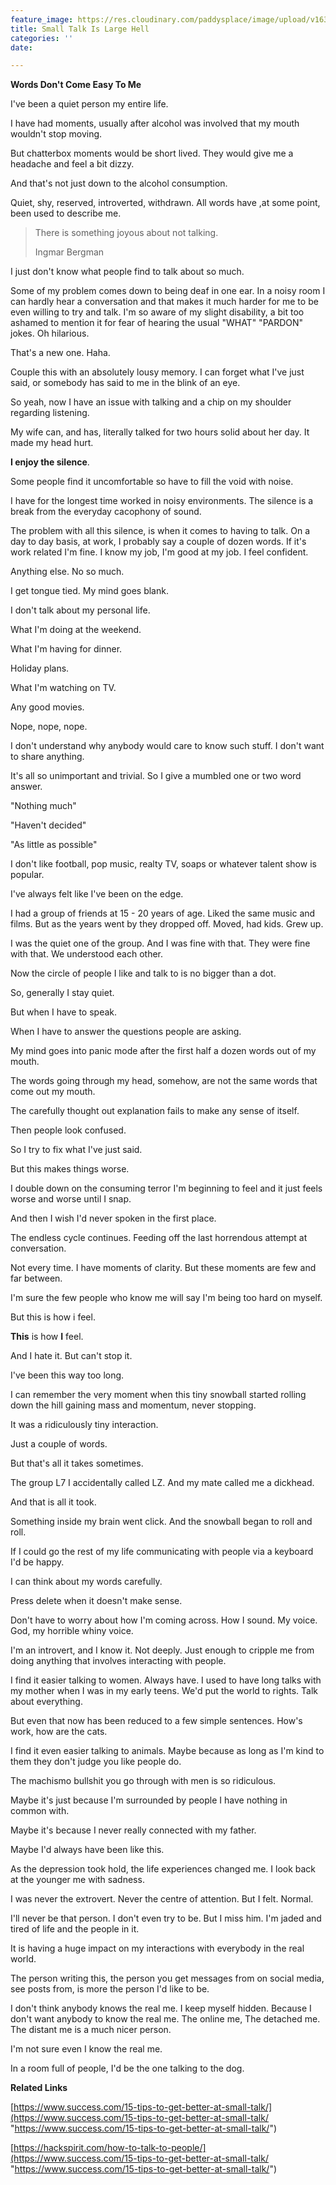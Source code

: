 ```yaml
---
feature_image: https://res.cloudinary.com/paddysplace/image/upload/v1633694443/Small%20Talk.png
title: Small Talk Is Large Hell
categories: ''
date: 

---
```

**Words Don't Come Easy To Me**

I've been a quiet person my entire life.

I have had moments, usually after alcohol was involved that my mouth wouldn't stop moving.

But chatterbox moments would be short lived. They would give me a headache and feel a bit dizzy.

And that's not just down to the alcohol consumption.

Quiet, shy, reserved, introverted, withdrawn. All words have ,at some point, been used to describe me.

> There is something joyous about not talking.
>
> Ingmar Bergman

I just don't know what people find to talk about so much.

Some of my problem comes down to being deaf in one ear. In a noisy room I can hardly hear a conversation and that makes it much harder for me to be even willing to try and talk. I'm so aware of my slight disability, a bit too ashamed to mention it for fear of hearing the usual "WHAT" "PARDON" jokes. Oh hilarious.

That's a new one. Haha.

Couple this with an absolutely lousy memory. I can forget what I've just said, or somebody has said to me in the blink of an eye.

So yeah, now I have an issue with talking and a chip on my shoulder regarding listening.

My wife can, and has, literally talked for two hours solid about her day. It made my head hurt.

**I enjoy the silence**.

Some people find it uncomfortable so have to fill the void with noise.

I have for the longest time worked in noisy environments. The silence is a break from the everyday cacophony of sound.

The problem with all this silence, is when it comes to having to talk. On a day to day basis, at work, I probably say a couple of dozen words. If it's work related I'm fine. I know my job, I'm good at my job. I feel confident.

Anything else. No so much.

I get tongue tied. My mind goes blank.

I don't talk about my personal life.

What I'm doing at the weekend.

What I'm having for dinner.

Holiday plans.

What I'm watching on TV.

Any good movies.

Nope, nope, nope.

I don't understand why anybody would care to know such stuff. I don't want to share anything.

It's all so unimportant and trivial. So I give a mumbled one or two word answer.

"Nothing much"

"Haven't decided"

"As little as possible"

I don't like football, pop music, realty TV, soaps or whatever talent show is popular.

I've always felt like I've been on the edge.

I had a group of friends at 15 - 20 years of age. Liked the same music and films. But as the years went by they dropped off. Moved, had kids. Grew up.

I was the quiet one of the group. And I was fine with that. They were fine with that. We understood each other.

Now the circle of people I like and talk to is no bigger than a dot.

So, generally I stay quiet.

But when I have to speak.

When I have to answer the questions people are asking.

My mind goes into panic mode after the first half a dozen words out of my mouth.

The words going through my head, somehow, are not the same words that come out my mouth.

The carefully thought out explanation fails to make any sense of itself.

Then people look confused.

So I try to fix what I've just said.

But this makes things worse.

I double down on the consuming terror I'm beginning to feel and it just feels worse and worse until I snap.

And then I wish I'd never spoken in the first place.

The endless cycle continues. Feeding off the last horrendous attempt at conversation.

Not every time. I have moments of clarity. But these moments are few and far between.

I'm sure the few people who know me will say I'm being too hard on myself.

But this is how i feel.

**This** is how **I** feel.

And I hate it. But can't stop it.

I've been this way too long.

I can remember the very moment when this tiny snowball started rolling down the hill gaining mass and momentum, never stopping.

It was a ridiculously tiny interaction.

Just a couple of words.

But that's all it takes sometimes.

The group L7 I accidentally called LZ. And my mate called me a dickhead.

And that is all it took.

Something inside my brain went click. And the snowball began to roll and roll.

If I could go the rest of my life communicating with people via a keyboard I'd be happy.

I can think about my words carefully.

Press delete when it doesn't make sense.

Don't have to worry about how I'm coming across. How I sound. My voice. God, my horrible whiny voice.

I'm an introvert, and I know it. Not deeply. Just enough to cripple me from doing anything that involves interacting with people.

I find it easier talking to women. Always have. I used to have long talks with my mother when I was in my early teens. We'd put the world to rights. Talk about everything.

But even that now has been reduced to a few simple sentences. How's work, how are the cats.

I find it even easier talking to animals. Maybe because as long as I'm kind to them they don't judge you like people do.

The machismo bullshit you go through with men is so ridiculous.

Maybe it's just because I'm surrounded by people I have nothing in common with.

Maybe it's because I never really connected with my father.

Maybe I'd always have been like this.

As the depression took hold, the life experiences changed me. I look back at the younger me with sadness.

I was never the extrovert. Never the centre of attention. But I felt. Normal.

I'll never be that person. I don't even try to be. But I miss him. I'm jaded and tired of life and the people in it.

It is having a huge impact on my interactions with everybody in the real world.

The person writing this, the person you get messages from on social media, see posts from, is more the person I'd like to be.

I don't think anybody knows the real me. I keep myself hidden. Because I don't want anybody to know the real me. The online me, The detached me. The distant me is a much nicer person.

I'm not sure even I know the real me.

In a room full of people, I'd be the one talking to the dog.

**Related Links**

[https://www.success.com/15-tips-to-get-better-at-small-talk/](https://www.success.com/15-tips-to-get-better-at-small-talk/ "https://www.success.com/15-tips-to-get-better-at-small-talk/")

[https://hackspirit.com/how-to-talk-to-people/](https://www.success.com/15-tips-to-get-better-at-small-talk/ "https://www.success.com/15-tips-to-get-better-at-small-talk/")